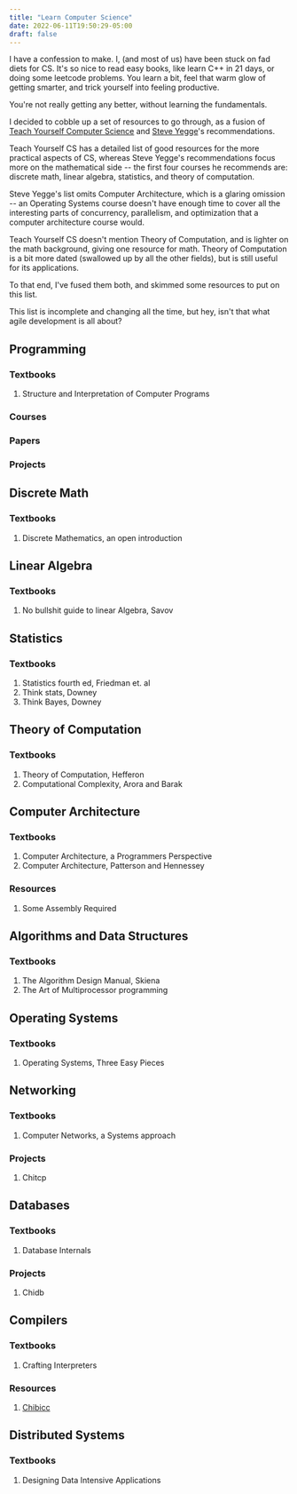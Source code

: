 ```yaml
---
title: "Learn Computer Science"
date: 2022-06-11T19:50:29-05:00
draft: false
---
```


I have a confession to make. I, (and most of us) have been stuck on fad
diets for CS. It's so nice to read easy books, like learn C++ in 21
days, or doing some leetcode problems. You learn a bit, feel that warm glow
of getting smarter, and trick yourself into feeling productive.

You're not really getting any better, without learning the fundamentals.

I decided to cobble up a set of resources to go through, as a fusion of
[Teach Yourself Computer Science](https://teachyourselfcs.com/) and
[Steve Yegge](https://www.youtube.com/watch?v=Q4Y6ERYAwqw)'s
recommendations.

Teach Yourself CS has a detailed list of good resources for the more
practical aspects of CS, whereas Steve Yegge's recommendations focus
more on the mathematical side -- the first four courses he recommends
are: discrete math, linear algebra, statistics, and theory of
computation.

Steve Yegge's list omits Computer Architecture, which is a glaring
omission -- an Operating Systems course doesn't have enough time to
cover all the interesting parts of concurrency, parallelism, and
optimization that a computer architecture course would.

Teach Yourself CS doesn't mention Theory of Computation, and is lighter
on the math background, giving one resource for math. Theory of
Computation is a bit more dated (swallowed up by all the other fields),
but is still useful for its applications.

To that end, I've fused them both, and skimmed some resources to put on
this list.

This list is incomplete and changing all the time, but hey, isn't that
what agile development is all about?

## Programming

### Textbooks

1. Structure and Interpretation of Computer Programs

### Courses

### Papers

### Projects

## Discrete Math

### Textbooks

1. Discrete Mathematics, an open introduction

## Linear Algebra

### Textbooks

1. No bullshit guide to linear Algebra, Savov

## Statistics

### Textbooks

1. Statistics fourth ed, Friedman et. al
2. Think stats, Downey
3. Think Bayes, Downey

## Theory of Computation

### Textbooks

1. Theory of Computation, Hefferon
2. Computational Complexity, Arora and Barak

## Computer Architecture

### Textbooks

1. Computer Architecture, a Programmers Perspective
2. Computer Architecture, Patterson and Hennessey

### Resources

1. Some Assembly Required

## Algorithms and Data Structures

### Textbooks

1. The Algorithm Design Manual, Skiena
2. The Art of Multiprocessor programming

## Operating Systems

### Textbooks

1. Operating Systems, Three Easy Pieces

## Networking

### Textbooks

1. Computer Networks, a Systems approach

### Projects

1. Chitcp

## Databases

### Textbooks

1. Database Internals

### Projects

1. Chidb

## Compilers

### Textbooks

1. Crafting Interpreters

### Resources

1. [Chibicc](https://github.com/rui314/chibicc)

## Distributed Systems

### Textbooks

1. Designing Data Intensive Applications
